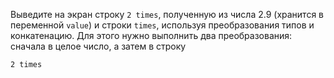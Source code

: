 Выведите на экран строку `2 times`, полученную из числа 2.9 (хранится в переменной `value`) и строки `times`, используя преобразования типов и конкатенацию. Для этого нужно выполнить два преобразования: сначала в целое число, а затем в строку

```text
2 times
```
